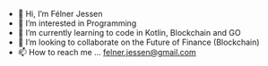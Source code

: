 - 👋 Hi, I’m Félner Jessen
- 👀 I’m interested in Programming
- 🌱 I’m currently learning to code in Kotlin, Blockchain and GO
- 💞️ I’m looking to collaborate on the Future of Finance (Blockchain)
- 📫 How to reach me ...
felner.jessen@gmail.com
<!---
fjessen/fjessen is a ✨ special ✨ repository because its `README.md` (this file) appears on your GitHub profile.
You can click the Preview link to take a look at your changes.
--->
